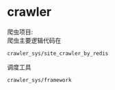 # crawler
爬虫项目:  
爬虫主要逻辑代码在
~~~
crawler_sys/site_crawler_by_redis
~~~

调度工具
~~~
crawler_sys/framework
~~~
